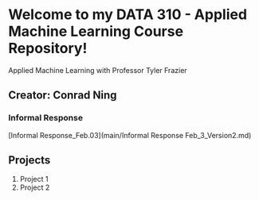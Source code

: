 # Welcome to my DATA 310 - Applied Machine Learning Course Repository! 

Applied Machine Learning with Professor Tyler Frazier

## Creator: Conrad Ning

### Informal Response
[Informal Response_Feb.03](main/Informal Response Feb_3_Version2.md)

## Projects

1. Project 1
2. Project 2
